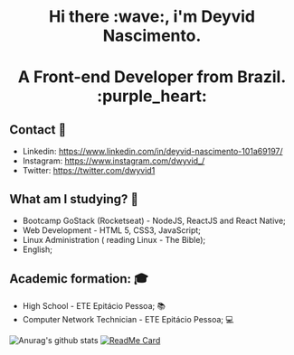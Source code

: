 <h1 align="center">Hi there :wave:, i'm Deyvid Nascimento.</h1>
<h1 align="center">A Front-end Developer from Brazil. :purple_heart:</h1>

## Contact :e-mail:
* Linkedin: https://www.linkedin.com/in/deyvid-nascimento-101a69197/
* Instagram: https://www.instagram.com/dwyvid_/
* Twitter: https://twitter.com/dwyvid1

## What am I studying? :rocket:
* Bootcamp GoStack (Rocketseat) - NodeJS, ReactJS and React Native;
* Web Development - HTML 5, CSS3, JavaScript;
* Linux Administration ( reading Linux - The Bible);
* English;

## Academic formation: :mortar_board:
* High School - ETE Epitácio Pessoa; :books:
* Computer Network Technician - ETE Epitácio Pessoa; :computer:

![Anurag's github stats](https://github-readme-stats.vercel.app/api?username=dwyvid1&show_icons=true&theme=dracula)
[![ReadMe Card](https://github-readme-stats.vercel.app/api/pin/?username=dwyvid1&repo=bootcamp-gostack&show_icons=true&theme=dracula)](https://github.com/dwyvid1/bootcamp-gostack)
